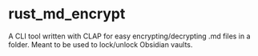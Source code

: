 # rust_md_encrypt

A CLI tool written with CLAP for easy encrypting/decrypting .md files in a folder. Meant to be used to lock/unlock Obsidian vaults.
